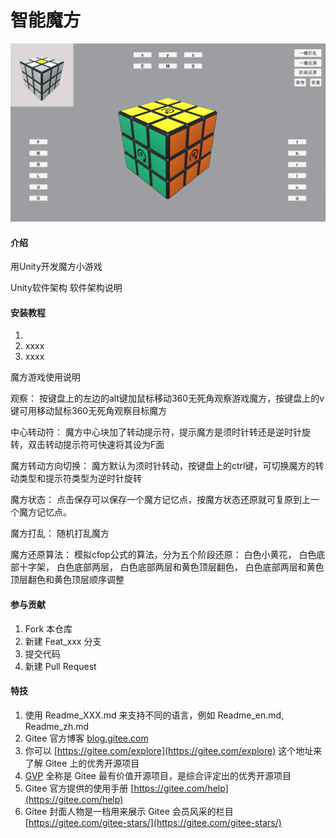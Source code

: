 # 智能魔方
![输入图片说明](201804_b9d22246_10153479.webp)
#### 介绍
用Unity开发魔方小游戏

Unity软件架构
软件架构说明


#### 安装教程

1.  
2.  xxxx
3.  xxxx

魔方游戏使用说明

观察：
按键盘上的左边的alt键加鼠标移动360无死角观察游戏魔方，按键盘上的v键可用移动鼠标360无死角观察目标魔方

中心转动符：
魔方中心块加了转动提示符，提示魔方是须时针转还是逆时针旋转，双击转动提示符可快速将其设为F面

魔方转动方向切换：
魔方默认为须时针转动，按键盘上的ctrl键，可切换魔方的转动类型和提示符类型为逆时针旋转

魔方状态：
点击保存可以保存一个魔方记忆点，按魔方状态还原就可复原到上一个魔方记忆点。

魔方打乱：
随机打乱魔方

魔方还原算法：
模拟cfop公式的算法，分为五个阶段还原：
白色小黄花，
白色底部十字架，
白色底部两层，
白色底部两层和黄色顶层翻色，
白色底部两层和黄色顶层翻色和黄色顶层顺序调整

#### 参与贡献

1.  Fork 本仓库
2.  新建 Feat_xxx 分支
3.  提交代码
4.  新建 Pull Request


#### 特技

1.  使用 Readme\_XXX.md 来支持不同的语言，例如 Readme\_en.md, Readme\_zh.md
2.  Gitee 官方博客 [blog.gitee.com](https://blog.gitee.com)
3.  你可以 [https://gitee.com/explore](https://gitee.com/explore) 这个地址来了解 Gitee 上的优秀开源项目
4.  [GVP](https://gitee.com/gvp) 全称是 Gitee 最有价值开源项目，是综合评定出的优秀开源项目
5.  Gitee 官方提供的使用手册 [https://gitee.com/help](https://gitee.com/help)
6.  Gitee 封面人物是一档用来展示 Gitee 会员风采的栏目 [https://gitee.com/gitee-stars/](https://gitee.com/gitee-stars/)
